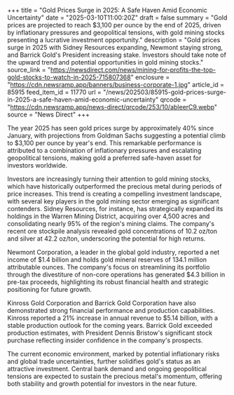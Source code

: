 +++
title = "Gold Prices Surge in 2025: A Safe Haven Amid Economic Uncertainty"
date = "2025-03-10T11:00:20Z"
draft = false
summary = "Gold prices are projected to reach $3,100 per ounce by the end of 2025, driven by inflationary pressures and geopolitical tensions, with gold mining stocks presenting a lucrative investment opportunity."
description = "Gold prices surge in 2025 with Sidney Resources expanding, Newmont staying strong, and Barrick Gold's President increasing stake. Investors should take note of the upward trend and potential opportunities in gold mining stocks."
source_link = "https://newsdirect.com/news/mining-for-profits-the-top-gold-stocks-to-watch-in-2025-715807368"
enclosure = "https://cdn.newsramp.app/banners/business-corporate-1.jpg"
article_id = 85915
feed_item_id = 11770
url = "/news/202503/85915-gold-prices-surge-in-2025-a-safe-haven-amid-economic-uncertainty"
qrcode = "https://cdn.newsramp.app/news-direct/qrcode/253/10/ableerC9.webp"
source = "News Direct"
+++

<p>The year 2025 has seen gold prices surge by approximately 40% since January, with projections from Goldman Sachs suggesting a potential climb to $3,100 per ounce by year's end. This remarkable performance is attributed to a combination of inflationary pressures and escalating geopolitical tensions, making gold a preferred safe-haven asset for investors worldwide.</p><p>Investors are increasingly turning their attention to gold mining stocks, which have historically outperformed the precious metal during periods of price increases. This trend is creating a compelling investment landscape, with several key players in the gold mining sector emerging as significant contenders. Sidney Resources, for instance, has strategically expanded its holdings in the Warren Mining District, acquiring over 4,500 acres and consolidating nearly 95% of the region's mining claims. The company's recent ore stockpile analysis revealed gold concentrations of 10.2 oz/ton and silver at 42.2 oz/ton, underscoring the potential for high returns.</p><p>Newmont Corporation, a leader in the global gold industry, reported a net income of $1.4 billion and holds gold mineral reserves of 134.1 million attributable ounces. The company's focus on streamlining its portfolio through the divestiture of non-core operations has generated $4.3 billion in pre-tax proceeds, highlighting its robust financial health and strategic positioning for future growth.</p><p>Kinross Gold Corporation and Barrick Gold Corporation have also demonstrated strong financial performance and production capabilities. Kinross reported a 21% increase in annual revenue to $5.14 billion, with a stable production outlook for the coming years. Barrick Gold exceeded production estimates, with President Dennis Bristow's significant stock purchase reflecting insider confidence in the company's prospects.</p><p>The current economic environment, marked by potential inflationary risks and global trade uncertainties, further solidifies gold's status as an attractive investment. Central bank demand and ongoing geopolitical tensions are expected to sustain the precious metal's momentum, offering both stability and growth potential for investors in the near future.</p>
